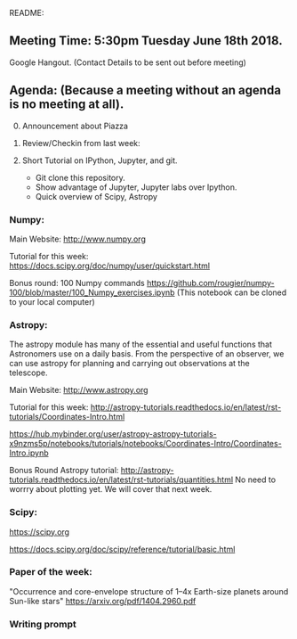 README:

## Meeting Time: 5:30pm Tuesday June 18th 2018. 
Google Hangout. (Contact Details to be sent out before meeting)

## Agenda: (Because a meeting without an agenda is no meeting at all).

0) Announcement about Piazza 

1) Review/Checkin from last week:

2) Short Tutorial on IPython, Jupyter, and git.
   - Git clone this repository.
   - Show advantage of Jupyter, Jupyter labs over Ipython.
   - Quick overview of Scipy, Astropy
  
### Numpy:

Main Website:
http://www.numpy.org

Tutorial for this week:
https://docs.scipy.org/doc/numpy/user/quickstart.html

Bonus round: 100 Numpy commands 
https://github.com/rougier/numpy-100/blob/master/100_Numpy_exercises.ipynb
(This notebook can be cloned to your local computer)

### Astropy: 
The astropy module has many of the essential and useful functions that Astronomers use on a daily basis. From the perspective of an observer, we can use astropy for planning and carrying out observations at the telescope.

Main Website:
http://www.astropy.org

Tutorial for this week:
http://astropy-tutorials.readthedocs.io/en/latest/rst-tutorials/Coordinates-Intro.html

https://hub.mybinder.org/user/astropy-astropy-tutorials-x9nzms5p/notebooks/tutorials/notebooks/Coordinates-Intro/Coordinates-Intro.ipynb

Bonus Round Astropy tutorial:
http://astropy-tutorials.readthedocs.io/en/latest/rst-tutorials/quantities.html
No need to worrry about plotting yet. We will cover that next week.

### Scipy:
https://scipy.org

https://docs.scipy.org/doc/scipy/reference/tutorial/basic.html  


### Paper of the week:
"Occurrence and core-envelope structure of 1–4x Earth-size planets around Sun-like stars"
https://arxiv.org/pdf/1404.2960.pdf

### Writing prompt

